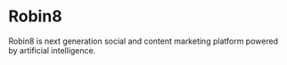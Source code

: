 Robin8
======
Robin8 is next generation social and content marketing platform powered 
by artificial intelligence.

